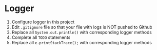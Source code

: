 # Logger

1. Configure logger in this project
1. Edit `.gitignore` file so that your file with logs is NOT pushed to Github
1. Replace all `System.out.println()` with corresponding logger methods
1. Complete all `TODO` statements
1. Replace all `e.printStackTrace();`  with corresponding logger methods
